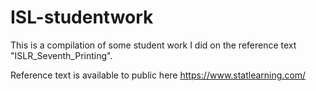 # ISL-studentwork

This is a compilation of some student work I did on the reference text "ISLR_Seventh_Printing". 

Reference text is available to public here https://www.statlearning.com/
